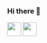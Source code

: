 ### Hi there 👋

<img height="32" width="32" src="https://cdn.jsdelivr.net/npm/simple-icons@v5/icons/[#0A66C2].svg" />
<img height="32" width="32" src="https://unpkg.com/simple-icons@v5/icons/[#0A66C2].svg" />



<!--
**amandalemette/amandalemette** is a ✨ _special_ ✨ repository because its `README.md` (this file) appears on your GitHub profile.

Here are some ideas to get you started:

- 🔭 I’m currently working on ...
- 🌱 I’m currently learning ...
- 👯 I’m looking to collaborate on ...
- 🤔 I’m looking for help with ...
- 💬 Ask me about ...
- 📫 How to reach me: ...
- 😄 Pronouns: ...
- ⚡ Fun fact: ...
-->
